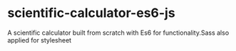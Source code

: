 # scientific-calculator-es6-js

A scientific calculator built from scratch with Es6 for functionality.Sass also applied for stylesheet
